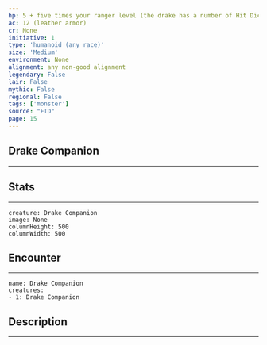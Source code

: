 ```yaml
---
hp: 5 + five times your ranger level (the drake has a number of Hit Dice [d10s] equal to your ranger level)
ac: 12 (leather armor)
cr: None
initiative: 1
type: 'humanoid (any race)'    
size: 'Medium'
environment: None
alignment: any non-good alignment
legendary: False
lair: False
mythic: False
regional: False
tags: ['monster']
source: "FTD"
page: 15
---
```


## Drake Companion
---



## Stats
---

```statblock
creature: Drake Companion
image: None
columnHeight: 500
columnWidth: 500
```

## Encounter
---

```encounter-table
name: Drake Companion
creatures:
- 1: Drake Companion
```

## Description
---




